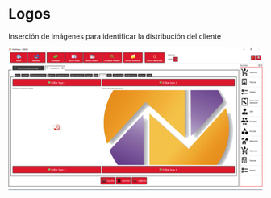 # Logos

Inserción de imágenes para identificar la distribución del cliente

![](../../../.gitbook/assets/image%20%28370%29.png)

